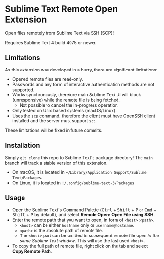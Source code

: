 # Sublime Text Remote Open Extension
Open files remotely from Sublime Text via SSH (SCP)!

Requires Sublime Text 4 build 4075 or newer.

## Limitations

As this extension was developed in a hurry, there are significant limitations:

- Opened remote files are read-only.
- Passwords and any form of interactive authentication methods are not supported.
- Works synchronously, therefore main Sublime Text UI will block (unresponsive) while the remote file is being fetched.
  - Not possible to cancel the in-progress operation.
- Only tested on Unix based systems (macOS/Linux).
- Uses the `scp` command, therefore the client must have OpenSSH client installed and the server must support `scp`.

These limitations will be fixed in future commits.

## Installation

Simply `git clone` this repo to Sublime Text's package directory! The `main` branch will track a stable version of this extension.

- On macOS, it is located in `~/Library/Application Support/Sublime Text/Packages`.
- On Linux, it is located in `!/.config/sublime-text-3/Packages`

## Usage

- Open the Sublime Text's Command Palette (<kbd>Ctrl</kbd> + <kbd>Shift</kbd> + <kbd>P</kbd> or <kbd>Cmd</kbd> + <kbd>Shift</kbd> + <kbd>P</kbd> by default), and select **Remote Open: Open File using SSH**.
- Enter the remote path that you want to open, in form of `<host>:<path>`.
  - `<host>` can be either `hostname` only or `username@hostname`.
  - `<path>` is the absolute path of remote file.
  - The `<host>` part can be omitted in subsequent remote file open *in the same Sublime Text window*. This will use the last used `<host>`.
- To copy the full path of remote file, right click on the tab and select **Copy Remote Path**.
